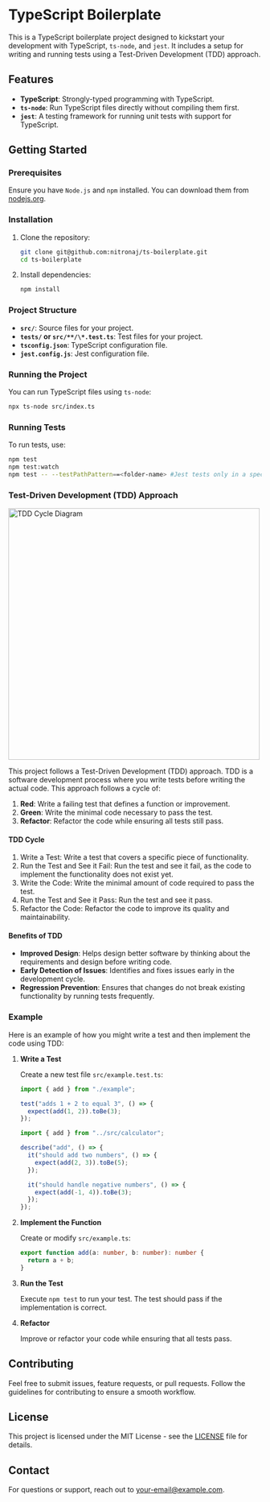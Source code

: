 # TypeScript Boilerplate

This is a TypeScript boilerplate project designed to kickstart your development with TypeScript, `ts-node`, and `jest`. It includes a setup for writing and running tests using a Test-Driven Development (TDD) approach.

## Features

- **TypeScript**: Strongly-typed programming with TypeScript.
- **`ts-node`**: Run TypeScript files directly without compiling them first.
- **`jest`**: A testing framework for running unit tests with support for TypeScript.

## Getting Started

### Prerequisites

Ensure you have `Node.js` and `npm` installed. You can download them from [nodejs.org](https://nodejs.org/).

### Installation

1. Clone the repository:

   ```bash
   git clone git@github.com:nitronaj/ts-boilerplate.git
   cd ts-boilerplate
   ```

2. Install dependencies:
   ```bash
   npm install
   ```

### Project Structure

- **`src/`**: Source files for your project.
- **`tests/` or `src/**/\*.test.ts`**: Test files for your project.
- **`tsconfig.json`**: TypeScript configuration file.
- **`jest.config.js`**: Jest configuration file.

### Running the Project

You can run TypeScript files using `ts-node`:

```bash
npx ts-node src/index.ts
```

### Running Tests

To run tests, use:

```bash
npm test
npm test:watch
npm test -- --testPathPattern==<folder-name> #Jest tests only in a specific folder
```

### Test-Driven Development (TDD) Approach

<img src="https://symflower.com/en/company/blog/2023/how-to-get-started-with-tdd/images/get-started-with-tdd-blogpost-02.png" alt="TDD Cycle Diagram" width="500px" height="500px">

This project follows a Test-Driven Development (TDD) approach. TDD is a software development process where you write tests before writing the actual code. This approach follows a cycle of:

1. **Red**: Write a failing test that defines a function or improvement.
2. **Green**: Write the minimal code necessary to pass the test.
3. **Refactor**: Refactor the code while ensuring all tests still pass.

#### TDD Cycle

1. Write a Test: Write a test that covers a specific piece of functionality.
2. Run the Test and See it Fail: Run the test and see it fail, as the code to implement the functionality does not exist yet.
3. Write the Code: Write the minimal amount of code required to pass the test.
4. Run the Test and See it Pass: Run the test and see it pass.
5. Refactor the Code: Refactor the code to improve its quality and maintainability.

#### Benefits of TDD

- **Improved Design**: Helps design better software by thinking about the requirements and design before writing code.
- **Early Detection of Issues**: Identifies and fixes issues early in the development cycle.
- **Regression Prevention**: Ensures that changes do not break existing functionality by running tests frequently.

### Example

Here is an example of how you might write a test and then implement the code using TDD:

1. **Write a Test**

   Create a new test file `src/example.test.ts`:

   ```typescript
   import { add } from "./example";

   test("adds 1 + 2 to equal 3", () => {
     expect(add(1, 2)).toBe(3);
   });
   ```

   ```typescript
   import { add } from "../src/calculator";

   describe("add", () => {
     it("should add two numbers", () => {
       expect(add(2, 3)).toBe(5);
     });

     it("should handle negative numbers", () => {
       expect(add(-1, 4)).toBe(3);
     });
   });
   ```

2. **Implement the Function**

   Create or modify `src/example.ts`:

   ```typescript
   export function add(a: number, b: number): number {
     return a + b;
   }
   ```

3. **Run the Test**

   Execute `npm test` to run your test. The test should pass if the implementation is correct.

4. **Refactor**

   Improve or refactor your code while ensuring that all tests pass.

## Contributing

Feel free to submit issues, feature requests, or pull requests. Follow the guidelines for contributing to ensure a smooth workflow.

## License

This project is licensed under the MIT License - see the [LICENSE](LICENSE) file for details.

## Contact

For questions or support, reach out to [your-email@example.com](mailto:your-email@example.com).
